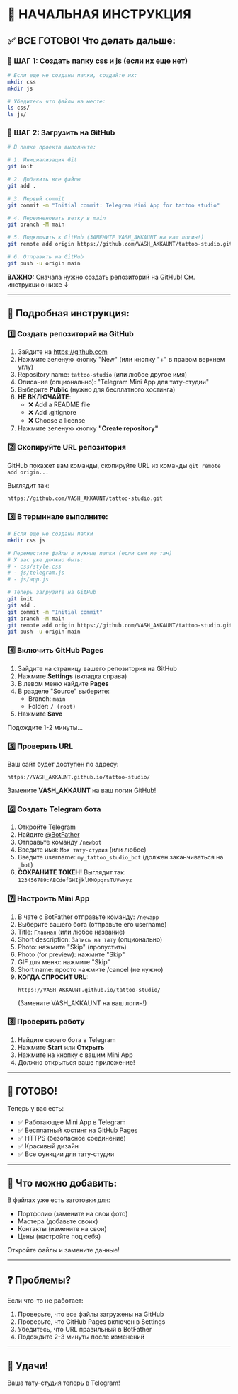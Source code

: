 # 🚀 НАЧАЛЬНАЯ ИНСТРУКЦИЯ

## ✅ ВСЕ ГОТОВО! Что делать дальше:

### 📝 ШАГ 1: Создать папку css и js (если их еще нет)

```bash
# Если еще не созданы папки, создайте их:
mkdir css
mkdir js

# Убедитесь что файлы на месте:
ls css/
ls js/
```

### 📝 ШАГ 2: Загрузить на GitHub

```bash
# В папке проекта выполните:

# 1. Инициализация Git
git init

# 2. Добавить все файлы
git add .

# 3. Первый commit
git commit -m "Initial commit: Telegram Mini App for tattoo studio"

# 4. Переименовать ветку в main
git branch -M main

# 5. Подключить к GitHub (ЗАМЕНИТЕ VASH_AKKAUNT на ваш логин!)
git remote add origin https://github.com/VASH_AKKAUNT/tattoo-studio.git

# 6. Отправить на GitHub
git push -u origin main
```

**ВАЖНО:** Сначала нужно создать репозиторий на GitHub! См. инструкцию ниже ↓

---

## 🔧 Подробная инструкция:

### 1️⃣ Создать репозиторий на GitHub

1. Зайдите на https://github.com
2. Нажмите зеленую кнопку "New" (или кнопку "+" в правом верхнем углу)
3. Repository name: `tattoo-studio` (или любое другое имя)
4. Описание (опционально): "Telegram Mini App для тату-студии"
5. Выберите **Public** (нужно для бесплатного хостинга)
6. **НЕ ВКЛЮЧАЙТЕ**:
   - ❌ Add a README file
   - ❌ Add .gitignore
   - ❌ Choose a license
7. Нажмите зеленую кнопку **"Create repository"**

### 2️⃣ Скопируйте URL репозитория

GitHub покажет вам команды, скопируйте URL из команды `git remote add origin...`

Выглядит так:
```
https://github.com/VASH_AKKAUNT/tattoo-studio.git
```

### 3️⃣ В терминале выполните:

```bash
# Если еще не созданы папки
mkdir css js

# Переместите файлы в нужные папки (если они не там)
# У вас уже должно быть:
# - css/style.css
# - js/telegram.js
# - js/app.js

# Теперь загрузите на GitHub
git init
git add .
git commit -m "Initial commit"
git branch -M main
git remote add origin https://github.com/VASH_AKKAUNT/tattoo-studio.git
git push -u origin main
```

### 4️⃣ Включить GitHub Pages

1. Зайдите на страницу вашего репозитория на GitHub
2. Нажмите **Settings** (вкладка справа)
3. В левом меню найдите **Pages**
4. В разделе "Source" выберите:
   - Branch: `main`
   - Folder: `/ (root)`
5. Нажмите **Save**

Подождите 1-2 минуты...

### 5️⃣ Проверить URL

Ваш сайт будет доступен по адресу:
```
https://VASH_AKKAUNT.github.io/tattoo-studio/
```

Замените **VASH_AKKAUNT** на ваш логин GitHub!

### 6️⃣ Создать Telegram бота

1. Откройте Telegram
2. Найдите [@BotFather](https://t.me/BotFather)
3. Отправьте команду `/newbot`
4. Введите имя: `Моя тату-студия` (или любое)
5. Введите username: `my_tattoo_studio_bot` (должен заканчиваться на `_bot`)
6. **СОХРАНИТЕ ТОКЕН!** Выглядит так: `123456789:ABCdefGHIjklMNOpqrsTUVwxyz`

### 7️⃣ Настроить Mini App

1. В чате с BotFather отправьте команду: `/newapp`
2. Выберите вашего бота (отправьте его username)
3. Title: `Главная` (или любое название)
4. Short description: `Запись на тату` (опционально)
5. Photo: нажмите "Skip" (пропустить)
6. Photo (for preview): нажмите "Skip"
7. GIF для меню: нажмите "Skip"
8. Short name: просто нажмите /cancel (не нужно)
9. **КОГДА СПРОСИТ URL:**
   ```
   https://VASH_AKKAUNT.github.io/tattoo-studio/
   ```
   (Замените VASH_AKKAUNT на ваш логин!)

### 8️⃣ Проверить работу

1. Найдите своего бота в Telegram
2. Нажмите **Start** или **Открыть**
3. Нажмите на кнопку с вашим Mini App
4. Должно открыться ваше приложение!

---

## 🎉 ГОТОВО!

Теперь у вас есть:
- ✅ Работающее Mini App в Telegram
- ✅ Бесплатный хостинг на GitHub Pages
- ✅ HTTPS (безопасное соединение)
- ✅ Красивый дизайн
- ✅ Все функции для тату-студии

---

## 📱 Что можно добавить:

В файлах уже есть заготовки для:
- Портфолио (замените на свои фото)
- Мастера (добавьте своих)
- Контакты (измените на свои)
- Цены (настройте под себя)

Откройте файлы и замените данные!

---

## ❓ Проблемы?

Если что-то не работает:
1. Проверьте, что все файлы загружены на GitHub
2. Проверьте, что GitHub Pages включен в Settings
3. Убедитесь, что URL правильный в BotFather
4. Подождите 2-3 минуты после изменений

---

## 🎊 Удачи!

Ваша тату-студия теперь в Telegram!

